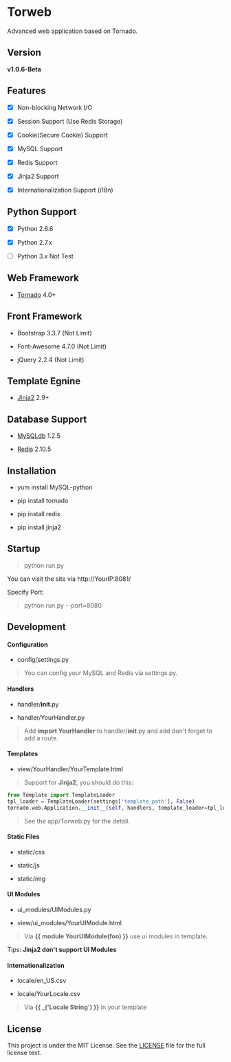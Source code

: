 Torweb
=========

Advanced web application based on Tornado.


## Version

**v1.0.6-Beta**


## Features

- [x] Non-blocking Network I/O

- [x] Session Support (Use Redis Storage)

- [x] Cookie(Secure Cookie) Support

- [x] MySQL Support

- [x] Redis Support

- [x] Jinja2 Support

- [x] Internationalization Support (i18n)


## Python Support

- [x] Python 2.6.6

- [x] Python 2.7.x

- [ ] Python 3.x Not Test


## Web Framework

* [Tornado](http://www.tornadoweb.org) 4.0+


## Front Framework

* Bootstrap 3.3.7 (Not Limit)

* Font-Awesome 4.7.0 (Not Limit)

* jQuery 2.2.4 (Not Limit)


## Template Egnine

* [Jinja2](http://jinja.pocoo.org/) 2.9+


## Database Support

* [MySQLdb](https://pypi.python.org/pypi/MySQL-python) 1.2.5

* [Redis](https://pypi.python.org/pypi/redis) 2.10.5


## Installation

* yum install MySQL-python

* pip install tornado

* pip install redis

* pip install jinja2


## Startup

> python run.py

You can visit the site via http://YourIP:8081/

Specify Port:

> python run.py --port=8080


## Development

#### Configuration

* config/settings.py

> You can config your MySQL and Redis via settings.py.

#### Handlers

* handler/__init__.py

* handler/YourHandler.py

> Add **import YourHandler** to handler/__init__.py and add don't forget to add a route.

#### Templates

* view/YourHandler/YourTemplate.html

> Support for **Jinja2**, you should do this:

```python
from Template import TemplateLoader
tpl_loader = TemplateLoader(settings['template_path'], False)
tornado.web.Application.__init__(self, handlers, template_loader=tpl_loader.Loader(), **settings)
```

> See the app/Torweb.py for the detail.


#### Static Files

* static/css

* static/js

* static/img

#### UI Modules

* ui_modules/UIModules.py

* view/ui_modules/YourUIModule.html

> Via **{{ module YourUIModule(foo) }}** use ui modules in template.

Tips: **Jinja2 don't support UI Modules**

#### Internationalization

* locale/en_US.csv

* locale/YourLocale.csv

> Via **{{ _('Locale String') }}** in your template


## License

This project is under the MIT License. See the [LICENSE](https://github.com/kkstu/Torweb/blob/master/LICENSE) file for the full license text.
